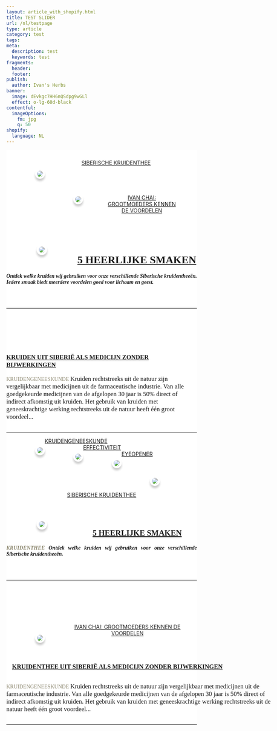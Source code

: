 ```yaml
---
layout: article_with_shopify.html
title: TEST SLIDER
url: /nl/testpage
type: article
category: test
tags:
meta:
  description: test
  keywords: test
fragments:
  header:
  footer:
publish:
  author: Ivan's Herbs
banner:
  image: dEvkgc7HH6nQSdpg9wGLl
  effect: o-lg-60d-black
contentful:
  imageOptions:
    fm: jpg
    q: 50
shopify:
  language: NL
---
```




<!-- Start LEFT side Articles below Page Head -->
<div class="row">
    <div class="col-sm-3" style="background-color:WHITE;">
          <a href="/nl/assortiment/ivans-assortiment-kruidenthee-tubes/">
              <img style="float: left; padding:5px; border: 0px solid #fff;-moz-box-shadow: 0px 6px 5px #ccc;-webkit-box-shadow: 0px 6px 5px #ccc;box-shadow: 0px 6px 5px #ccc;-moz-border-radius:15px;-webkit-border-radius:15px;Border-radius:15px; margin-left:15%;margin-right:AUTO;margin-bottom:15px;margin-top:50px;" src="https://images.ctfassets.net/lyvtxhzy9zgr/2wOzYAJY52SwspFuooWAV5/8e809b647499fa1bb662d663f7324e64/kruidenthee_ivan_chai.jpg?w=1900&amp;w=280&amp;h=250&amp;fit=fill"></a>
                <div style="text-align:center; padding:25px">
                    <a href="/nl/assortiment/ivans-assortiment-kruidenthee-tubes/"></a>
                    <a href="/nl/assortiment/ivans-assortiment-kruidenthee-tubes/">SIBERISCHE KRUIDENTHEE</a>
                </div>
          <a href="/nl/artikel/ivanchai/grootmoeders-kennen-de-voordelen/">
              <img style="float: left; padding:5px; border: 0px solid #fff;-moz-box-shadow: 0px 6px 5px #ccc;-webkit-box-shadow: 0px 6px 5px #ccc;box-shadow: 0px 6px 5px #ccc;-moz-border-radius:15px;-webkit-border-radius:15px;Border-radius:15px; margin-left:15%;margin-right:60px;margin-bottom:15px;margin-top:50px;" src="https://images.ctfassets.net/lyvtxhzy9zgr/2vrE8NyGxDPnLOJ1pX0Bdy/8292e1d2ef8b74ef5deefbcbfe26faf0/grandma.png?w=280&amp;h=250&amp;fit=fill"></a>
                <div style="text-align:center; padding:10%">
                <a href="/nl/artikel/ivanchai/grootmoeders-kennen-de-voordelen/"></a>
                <a href="/nl/artikel/ivanchai/grootmoeders-kennen-de-voordelen/">IVAN CHAI: GROOTMOEDERS KENNEN DE VOORDELEN<a></div>
            </div>
              <div class="col-sm-6" style="background-color:WHITE;">
              <div class="col-md-12 aos-init aos-animate" data-aos="fade-zoom-in">
  <!-- End LEFT side Articles below Page Head -->
  <!-- Start CENTER Article below Page Head -->
  <img style="float: left; padding:6px; border: 0px solid #fff;-moz-box-shadow: 0px 6px 5px #ccc;-webkit-box-shadow: 0px 6px 5px #ccc;box-shadow: 0px 6px 5px #ccc;-moz-border-radius:190px;-webkit-border-radius:190px;Border-radius:190px; margin-left:80px;margin-right:80px;margin-bottom:30px;margin-top:30px;" src="https://images.ctfassets.net/lyvtxhzy9zgr/3JweT13EX2EwuunkJL6l4y/a4e5bbbf77f15b0f159cea9c374fba98/women-holding-tea.png?h=220">
            <div class="blog-details" style="padding-top: 25px; padding-bottom:75px">
                <div class="space-15"></div>
                    <h1 style="font-family:monad;margin-top:30px"><a href="/nl/assortiment/ivans-assortiment-kruidenthee/">5 HEERLIJKE SMAKEN</a></h1>
                        <div class="space-20"></div>
                        <h5 style="font-family:candara; margin-bottom:30px; text-align: justify;">Ontdek welke kruiden wij gebruiken voor onze verschillende Siberische kruidentheeën. Iedere smaak biedt meerdere voordelen goed voor lichaam en geest.</h5>
                        <div class="space-15"><a href="/nl/assortiment/ivans-assortiment-kruidenthee/" target="_blank" class="btn btn-primary shadow btn-colord btn-theme" style="font-family:monad; color:white">
                        <span>LEES MEER...</span></a><hr>
                        <div class="space-15">
                    </div>
                </div>
            </div>
        <div class="col">
            <h3 style="font-family:monad;margin-top:30px">
            <a href="/nl/artikel/kruidengeneeskunde/1-kruiden-uit-siberie-als-medicijn-zonder-bijwerkingen/">KRUIDEN UIT SIBERIË ALS MEDICIJN ZONDER BIJWERKINGEN</a></h3>
            </div>
                <div class="col"><span style="font-family:candara; margin-bottom:30px; color: #8f8a72">KRUIDENGENEESKUNDE </span>
                    <span style="font-family: candara; font-size:larger; text-align: justify;">Kruiden rechtstreeks uit de natuur zijn vergelijkbaar met medicijnen uit de farmaceutische industrie. Van alle goedgekeurde medicijnen van de afgelopen 30 jaar is 50% direct of indirect afkomstig uit kruiden. Het gebruik van kruiden met geneeskrachtige werking rechtstreeks uit de natuur heeft één groot voordeel...</span></div>
                    <div class="space-25"></div>
                    <a href="/nl/artikel/kruidengeneeskunde/1-kruiden-uit-siberie-als-medicijn-zonder-bijwerkingen/" target="_blank" class="btn btn-primary shadow btn-colord btn-theme" style="font-family:monad; color:white">
                        <span>LEES MEER...</span></a>
                            <div class="space-10"></div>
<!-- End CENTER Article below Page Head -->
<!-- Start RIGHT side Articles below Page Head -->
    <div class="space-15"><hr>
      <div class="col-sm-3" style="background-color:WHITE;">
        <div><a href="/nl/collectie-artikelen/kruidengeneeskunde/">
            <img src="https://images.ctfassets.net/lyvtxhzy9zgr/3Le11Z0jk9vTDMo8mcQzW0/9f52d0bc21cd7b5e29c7568b5449b285/ontdek-7-voordelen-4.png?w=280&amp;fit=fill" style="float: left; padding:5px; border: 0px solid #fff;-moz-box-shadow: 0px 6px 5px #ccc;-webkit-box-shadow: 0px 6px 5px #ccc;box-shadow: 0px 6px 5px #ccc;-moz-border-radius:15px;-webkit-border-radius:15px;Border-radius:15px; margin-left:15%; margin-right:auto; margin-top:20px; margin-bottom:20px"></a>
            <a href="/nl/collectie-artikelen/kruidengeneeskunde/">KRUIDENGENEESKUNDE</a></div><a href="/nl/collectie-artikelen/kruidengeneeskunde/">
            </a><a href="/nl/collectie-artikelen/kruidengeneeskunde/">
            <div>
            <img href="/nl/collectie-artikelen/effectiviteit/" src="https://images.ctfassets.net/lyvtxhzy9zgr/1YeCYk9IuosjGU7cFtuQW3/6152c89f4cfbc8665027ef11984e1d69/6.png?w=280&amp;fit=fill" style="float: left; padding:5px; border: 0px solid #fff;-moz-box-shadow: 0px 6px 5px #ccc;-webkit-box-shadow: 0px 6px 5px #ccc;box-shadow: 0px 6px 5px #ccc;-moz-border-radius:15px;-webkit-border-radius:15px;Border-radius:15px;margin-left:15%; margin-right:auto; margin-top:20px; margin-bottom:20px">
            <a href="/nl/collectie-artikelen/effectiviteit/">EFFECTIVITEIT</a>
            </div></a>
            <div>
            <a href="/nl/collectie-artikelen/eyeopener/">
            <img src="https://images.ctfassets.net/lyvtxhzy9zgr/75dEUbi4QxZUCypPS0Ldkz/19eec6e5837447eabcf2c90e6a07ed49/11.png?w=280&amp;fit=fill" style="float: left; padding:5px; border: 0px solid #fff;-moz-box-shadow: 0px 6px 5px #ccc;-webkit-box-shadow: 0px 6px 5px #ccc;box-shadow: 0px 6px 5px #ccc;-moz-border-radius:15px;-webkit-border-radius:15px;Border-radius:15px; margin-left:15%; margin-right:auto; margin-top:20px; margin-bottom:20px">
            <div>
            </div></a>
            <a href="/nl/collectie-artikelen/eyeopener/">EYEOPENER</a></div><div class="space-15"></div>
          </div>
      </div>
<!-- End RIGHT side Articles below Page Head -->





<section>
  <div class="row">
      <div style="text-align:center;" class="col-sm-3">
                  <a href="/nl/assortiment/ivans-assortiment-kruidenthee-tubes/">
              <img style="float: left; padding:5px; border: 0px solid #fff;-moz-box-shadow: 0px 6px 5px #ccc;-webkit-box-shadow: 0px 6px 5px #ccc;box-shadow: 0px 6px 5px #ccc;-moz-border-radius:15px;-webkit-border-radius:15px;Border-radius:15px; margin-left:15%;margin-right:15%;margin-bottom:15px;margin-top:50px;" src="https://images.ctfassets.net/lyvtxhzy9zgr/2wOzYAJY52SwspFuooWAV5/8e809b647499fa1bb662d663f7324e64/kruidenthee_ivan_chai.jpg?w=280&amp;h=250&amp;fit=fill"></a>
                <div style="text-align:center; padding:25px">
                    <a href="/nl/assortiment/ivans-assortiment-kruidenthee-tubes/"></a>
                    <a href="/nl/assortiment/ivans-assortiment-kruidenthee-tubes/">SIBERISCHE KRUIDENTHEE</a>
              </div>
        </div>
  <div style="text-align:center;" class="col-sm-6">
      <img style="float: left; padding:6px; border: 0px solid #fff;-moz-box-shadow: 0px 6px 5px #ccc;-webkit-box-shadow: 0px 6px 5px #ccc;box-shadow: 0px 6px 5px #ccc;-moz-border-radius:190px;-webkit-border-radius:190px;Border-radius:190px; margin-left:80px;margin-right:80px;margin-bottom:30px;margin-top:30px;" src="https://images.ctfassets.net/lyvtxhzy9zgr/3JweT13EX2EwuunkJL6l4y/a4e5bbbf77f15b0f159cea9c374fba98/women-holding-tea.png?h=220">
            <div class="blog-details" style="padding-top: 25px; padding-bottom:75px">
                <div class="space-15"></div>
                    <h1 style="font-family:monad;margin-top:30px"><a href="/nl/assortiment/ivans-assortiment-kruidenthee/">5 HEERLIJKE SMAKEN</a></h1>
                        <div class="space-20"></div>
                        <h5 style="font-family:candara; margin-bottom:30px; text-align: justify;"><span style="font-family:candara; margin-bottom:30px; color: #8f8a72">KRUIDENTHEE </span>Ontdek welke kruiden wij gebruiken voor onze verschillende Siberische kruidentheeën.</h5>
                        <div class="space-15"><a href="/nl/assortiment/ivans-assortiment-kruidenthee/" target="_blank" class="btn btn-primary shadow btn-colord btn-theme" style="font-family:monad; color:white">
                        <span>LEES MEER...</span></a><hr>
                        <div class="space-15">
                    </div>
                </div>
            </section>

<section>
<div class="row">
  <div style="text-align:center;" class="col-sm-3">
      <a href="/nl/artikel/ivanchai/grootmoeders-kennen-de-voordelen/">
              <img style="float: left; padding:5px; border: 0px solid #fff;-moz-box-shadow: 0px 6px 5px #ccc;-webkit-box-shadow: 0px 6px 5px #ccc;box-shadow: 0px 6px 5px #ccc;-moz-border-radius:15px;-webkit-border-radius:15px;Border-radius:15px; margin-left:15%;margin-right:60px;margin-bottom:15px;margin-top:50px;" src="https://images.ctfassets.net/lyvtxhzy9zgr/2vrE8NyGxDPnLOJ1pX0Bdy/8292e1d2ef8b74ef5deefbcbfe26faf0/grandma.png?w=280&amp;h=250&amp;fit=fill"></a>
                <div style="text-align:center; padding:25px">
                <a href="/nl/artikel/ivanchai/grootmoeders-kennen-de-voordelen/"></a>
                <a href="/nl/artikel/ivanchai/grootmoeders-kennen-de-voordelen/">IVAN CHAI: GROOTMOEDERS KENNEN DE VOORDELEN</a><a>
                </a></div><a>
            </a></div><a>
  </a><div style="text-align:center;" class="col-sm-6"><a>
            </a><h3 style="font-family:monad;margin-top:30px; text-align: left; padding:15px; width: 600px"><a></a><a href="/nl/artikel/kruidengeneeskunde/1-kruidenthee-uit-siberie-als-medicijn-zonder-bijwerkingen/">KRUIDENTHEE UIT SIBERIË ALS MEDICIJN ZONDER BIJWERKINGEN</a></h3>
                <div class="col" style="text-align:left; width: 700px"><span style="font-family:candara; margin-bottom:30px; color: #8f8a72">KRUIDENGENEESKUNDE </span>
                    <span style="font-family: candara; font-size:larger;">Kruiden rechtstreeks uit de natuur zijn vergelijkbaar met medicijnen uit de farmaceutische industrie. Van alle goedgekeurde medicijnen van de afgelopen 30 jaar is 50% direct of indirect afkomstig uit kruiden. Het gebruik van kruiden met geneeskrachtige werking rechtstreeks uit de natuur heeft één groot voordeel...</span></div>
                    <div class="space-25"></div>
                    <a href="/nl/artikel/kruidengeneeskunde/1-kruidenthee-uit-siberie-als-medicijn-zonder-bijwerkingen/" target="_blank" class="btn btn-primary shadow btn-colord btn-theme" style="font-family:monad; color:white">
                        <span>LEES MEER...</span></a>
                        <div class="space-10"></div><hr>
                    </div>
                </div>
          </section>

